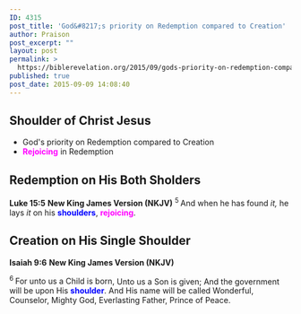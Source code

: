 ```yaml
---
ID: 4315
post_title: 'God&#8217;s priority on Redemption compared to Creation'
author: Praison
post_excerpt: ""
layout: post
permalink: >
  https://biblerevelation.org/2015/09/gods-priority-on-redemption-compared-to-creation/
published: true
post_date: 2015-09-09 14:08:40
---
```

<h2>Shoulder of Christ Jesus</h2>
<ul>
	<li>God's priority on Redemption compared to Creation</li>
	<li><span style="color: #ff00ff;"><strong>Rejoicing</strong> </span>in Redemption</li>
</ul>
<h2>Redemption on His Both Sholders</h2>
<strong>Luke 15:5</strong> <strong> New King James Version (NKJV)</strong> <span id="en-NKJV-25594" class="text Luke-15-5"><sup class="versenum">5 </sup><span class="woj">And when he has found <i>it,</i> he lays <i>it</i> on his <span style="color: #0000ff;"><strong>shoulders</strong></span>, <span style="color: #ff00ff;"><strong>rejoicing</strong></span>.</span></span>
<h2>Creation on His Single Shoulder</h2>
<strong>Isaiah 9:6</strong> <strong> New King James Version (NKJV)</strong>
<div class="poetry top-1">
<p class="line"><span id="en-NKJV-17836" class="text Isa-9-6"><sup class="versenum">6 </sup>For unto us a Child is born,</span> <span class="text Isa-9-6">Unto us a Son is given;</span> <span class="text Isa-9-6">And the government will be upon His <span style="color: #0000ff;"><strong>shoulder</strong></span>.</span> <span class="text Isa-9-6">And His name will be called</span> <span class="text Isa-9-6">Wonderful, Counselor, Mighty God,</span> <span class="text Isa-9-6">Everlasting Father, Prince of Peace.</span></p>

</div>